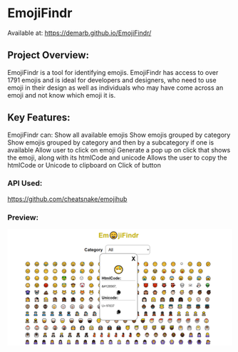# EmojiFindr
Available at: https://demarb.github.io/EmojiFindr/

## Project Overview:
EmojiFindr is a tool for identifying emojis. EmojiFindr has access to over 1791 emojis and is ideal for developers and designers, who need to use emoji in their design as well as individuals who may have come across an emoji and not know which emoji it is.

## Key Features:
EmojiFindr can:
Show all available emojis
Show emojis grouped by category
Show emojis grouped by category and then by a subcategory if one is available
Allow user to click on emoji
Generate a pop up on click that shows the emoji, along with its htmlCode and unicode
Allows the user to copy the htmlCode or Unicode to clipboard on Click of button

### API Used:
https://github.com/cheatsnake/emojihub

### Preview:
![App Preview](./preview.png)
